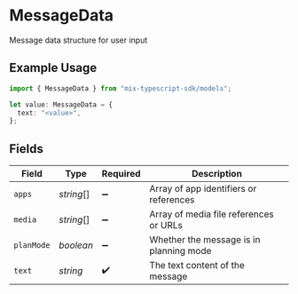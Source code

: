 # MessageData

Message data structure for user input

## Example Usage

```typescript
import { MessageData } from "mix-typescript-sdk/models";

let value: MessageData = {
  text: "<value>",
};
```

## Fields

| Field                                   | Type                                    | Required                                | Description                             |
| --------------------------------------- | --------------------------------------- | --------------------------------------- | --------------------------------------- |
| `apps`                                  | *string*[]                              | :heavy_minus_sign:                      | Array of app identifiers or references  |
| `media`                                 | *string*[]                              | :heavy_minus_sign:                      | Array of media file references or URLs  |
| `planMode`                              | *boolean*                               | :heavy_minus_sign:                      | Whether the message is in planning mode |
| `text`                                  | *string*                                | :heavy_check_mark:                      | The text content of the message         |